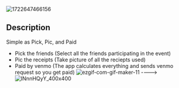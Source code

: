 ![1722647466156](https://github.com/user-attachments/assets/7f13c305-e000-4184-937a-c4c832f448b1)

## Description
Simple as Pick, Pic, and Paid
- Pick the friends (Select all the friends participating in the event)
- Pic the receipts (Take picture of all the reciepts used)
- Paid by venmo (The app calculates everything and sends venmo request so you get paid)
![ezgif-com-gif-maker-11](https://github.com/user-attachments/assets/61a889cc-d314-406c-97ed-9e5b865398b4) ----> ![INnnHQyY_400x400](https://github.com/user-attachments/assets/a95ee7cf-4461-4ed5-9f1c-db82c1a507ba)
